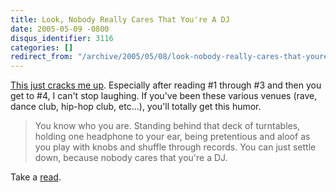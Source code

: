 ```yaml
---
title: Look, Nobody Really Cares That You're A DJ
date: 2005-05-09 -0800
disqus_identifier: 3116
categories: []
redirect_from: "/archive/2005/05/08/look-nobody-really-cares-that-youre-a-dj.aspx/"
---
```


[This just cracks me
up](http://www.thephatphree.com/features.asp?SectionID=3&StoryID=480&LayoutType=).
Especially after reading \#1 through \#3 and then you get to \#4, I
can't stop laughing. If you've been these various venues (rave, dance
club, hip-hop club, etc...), you'll totally get this humor.

> You know who you are. Standing behind that deck of turntables, holding
> one headphone to your ear, being pretentious and aloof as you play
> with knobs and shuffle through records. You can just settle down,
> because nobody cares that you're a DJ.

Take a
[read](http://www.thephatphree.com/features.asp?SectionID=3&StoryID=480&LayoutType=).


